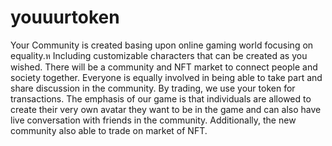 # youuurtoken
Your Community is created basing upon online gaming world focusing on equality.ห Including customizable characters that can be created as you wished. There will be a community and NFT market to connect people and society together. Everyone is equally involved in being able to take part and share discussion in the community. By trading, we use your token for transactions. The emphasis of our game is that individuals are allowed to create their very own avatar they want to be in the game and can also have live conversation with friends in the community. Additionally, the new community also able to trade on market of NFT.
